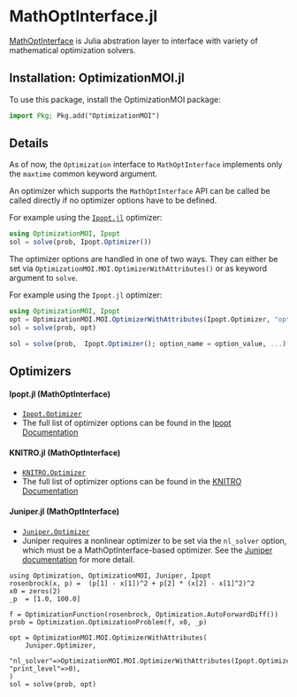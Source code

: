 # MathOptInterface.jl

[MathOptInterface](https://github.com/jump-dev/MathOptInterface.jl) is Julia
abstration layer to interface with variety of mathematical optimization solvers.

## Installation: OptimizationMOI.jl

To use this package, install the OptimizationMOI package:

```julia
import Pkg; Pkg.add("OptimizationMOI")
```

## Details

As of now, the `Optimization` interface to `MathOptInterface` implements only
the `maxtime` common keyword argument. 

An optimizer which supports the `MathOptInterface` API can be called be called
directly if no optimizer options have to be defined. 
    
For example using the [`Ipopt.jl`](https://github.com/jump-dev/Ipopt.jl)
optimizer:


```julia
using OptimizationMOI, Ipopt
sol = solve(prob, Ipopt.Optimizer())
```

The optimizer options are handled in one of two ways. They can either be set via
`OptimizationMOI.MOI.OptimizerWithAttributes()` or as keyword argument to `solve`. 

For example using the `Ipopt.jl` optimizer:

```julia
using OptimizationMOI, Ipopt
opt = OptimizationMOI.MOI.OptimizerWithAttributes(Ipopt.Optimizer, "option_name" => option_value, ...)
sol = solve(prob, opt)

sol = solve(prob,  Ipopt.Optimizer(); option_name = option_value, ...)
```

## Optimizers

#### Ipopt.jl (MathOptInterface)

- [`Ipopt.Optimizer`](https://github.com/jump-dev/Ipopt.jl)
- The full list of optimizer options can be found in the [Ipopt Documentation](https://coin-or.github.io/Ipopt/OPTIONS.html#OPTIONS_REF)

#### KNITRO.jl (MathOptInterface)

- [`KNITRO.Optimizer`](https://github.com/jump-dev/KNITRO.jl)
- The full list of optimizer options can be found in the [KNITRO Documentation](https://www.artelys.com/docs/knitro//3_referenceManual/callableLibraryAPI.html)

#### Juniper.jl (MathOptInterface)

- [`Juniper.Optimizer`](https://github.com/lanl-ansi/Juniper.jl)
- Juniper requires a nonlinear optimizer to be set via the `nl_solver` option,
  which must be a MathOptInterface-based optimizer. See the
  [Juniper documentation](https://github.com/lanl-ansi/Juniper.jl) for more
  detail.

```@example MOI
using Optimization, OptimizationMOI, Juniper, Ipopt
rosenbrock(x, p) =  (p[1] - x[1])^2 + p[2] * (x[2] - x[1]^2)^2
x0 = zeros(2)
_p  = [1.0, 100.0]

f = OptimizationFunction(rosenbrock, Optimization.AutoForwardDiff())
prob = Optimization.OptimizationProblem(f, x0, _p)

opt = OptimizationMOI.MOI.OptimizerWithAttributes(
    Juniper.Optimizer,
    "nl_solver"=>OptimizationMOI.MOI.OptimizerWithAttributes(Ipopt.Optimizer, "print_level"=>0),
)
sol = solve(prob, opt)
```
